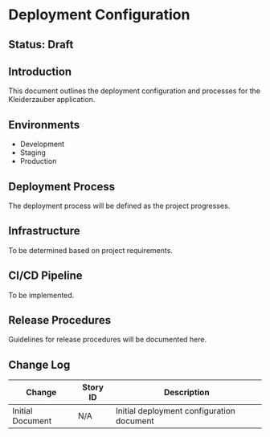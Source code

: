# Deployment Configuration

## Status: Draft

## Introduction

This document outlines the deployment configuration and processes for the Kleiderzauber application.

## Environments

- Development
- Staging
- Production

## Deployment Process

The deployment process will be defined as the project progresses.

## Infrastructure

To be determined based on project requirements.

## CI/CD Pipeline

To be implemented.

## Release Procedures

Guidelines for release procedures will be documented here.

## Change Log

| Change           | Story ID | Description                               |
| ---------------- | -------- | ----------------------------------------- |
| Initial Document | N/A      | Initial deployment configuration document |
